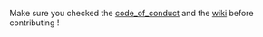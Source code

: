 Make sure you checked the [code_of_conduct](https://github.com/Julian52575/R-Type/blob/main/CODE_OF_CONDUCT.md) and the [wiki](https://github.com/Julian52575/R-Type/wiki) before contributing !
